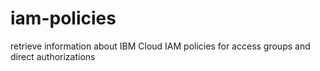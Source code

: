 # iam-policies
retrieve information about IBM Cloud IAM policies for access groups and direct authorizations
